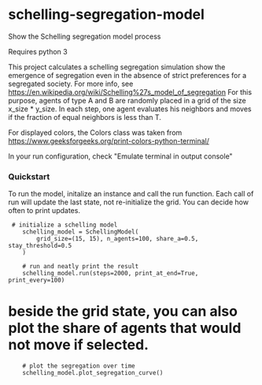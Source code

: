 # schelling-segregation-model

Show the Schelling segregation model process

Requires python 3

This project calculates a schelling segregation simulation show the emergence of segregation
even in the absence of strict preferences for a segregated society.
For more info, see https://en.wikipedia.org/wiki/Schelling%27s_model_of_segregation
For this purpose, agents of type A and B are randomly placed in a
grid of the size x_size * y_size. In each step, one agent evaluates his neighbors
and moves if the fraction of equal neighbors is less than T.

For displayed colors, the Colors class was taken from https://www.geeksforgeeks.org/print-colors-python-terminal/

In your run configuration, check "Emulate terminal in output console"

### Quickstart
To run the model, initalize an instance and call the run function.
Each call of run will update the last state, not re-initialize the grid.
You can decide how often to print updates.

```
 # initialize a schelling model
    schelling_model = SchellingModel(
        grid_size=(15, 15), n_agents=100, share_a=0.5, stay_threshold=0.5
    )

    # run and neatly print the result
    schelling_model.run(steps=2000, print_at_end=True, print_every=100)
```
# beside the grid state, you can also plot the share of agents that would not move if selected. 
```
    # plot the segregation over time
    schelling_model.plot_segregation_curve()
```
